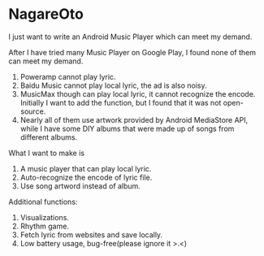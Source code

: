 NagareOto
=========
I just want to write an Android Music Player which can meet my demand.

After I have tried many Music Player on Google Play, I found none of them
can meet my demand.
1. Poweramp cannot play lyric.
2. Baidu Music cannot play local lyric, the ad is also noisy.
3. MusicMax though can play local lyric, it cannot recognize the encode.
Initially I want to add the function, but I found that it was not open-source.
4. Nearly all of them use artwork provided by Android MediaStore API, while
I have some DIY albums that were made up of songs from different albums.

What I want to make is
1. A music player that can play local lyric.
2. Auto-recognize the encode of lyric file.
3. Use song artword instead of album.

Additional functions:
1. Visualizations.
2. Rhythm game.
3. Fetch lyric from websites and save locally.
4. Low battery usage, bug-free(please ignore it >.<)
